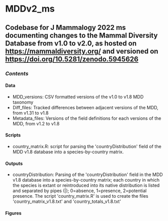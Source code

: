 # MDDv2_ms
## Codebase for J Mammalogy 2022 ms documenting changes to the Mammal Diversity Database from v1.0 to v2.0, as hosted on https://mammaldiversity.org/ and versioned on https://doi.org/10.5281/zenodo.5945626

### _Contents_
#### Data

- MDD_versions: CSV formatted versions of the v1.0 to v1.8 MDD taxonomy
- Diff_files: Tracked differences between adjacent versions of the MDD, from v1.31 to v1.8
- Metadata_files: Versions of the field definitions for each versions of the MDD, from v1.2 to v1.8

#### Scripts

- country_matrix.R: script for parsing the 'countryDistribution' field of the MDD v1.8 database into a species-by-country matrix.

#### Outputs

- countryDistribution: Parsing of the 'countryDistribution' field in the MDD v1.8 database into a species-by-country matrix; each country in which the species is extant or reintroduced into its native distribution is listed and separated by pipes (|); 0=absence, 1=presence, 2=potential presence.  The script 'country_matrix.R' is used to create the files 'country_matrix_v1.8.txt' and 'country_totals_v1.8.txt'

#### Figures



